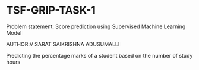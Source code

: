 # TSF-GRIP-TASK-1
Problem statement: Score prediction using Supervised Machine Learning Model

AUTHOR:V SARAT SAIKRISHNA ADUSUMALLI







Predicting the percentage marks of a student based on the number of study hours

